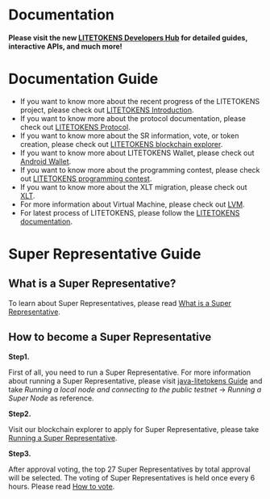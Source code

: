 # Documentation

#### Please visit the new [LITETOKENS Developers Hub](https://developers.litetokens.co/) for detailed guides, interactive APIs, and much more!

# Documentation Guide

+ If you want to know more about the recent progress of the LITETOKENS project, please check out [LITETOKENS Introduction](https://github.com/litetokens/Documentation/tree/master/English_Documentation/LITETOKENS_Introduction).  
+ If you want to know more about the protocol documentation, please check out [LITETOKENS Protocol](https://github.com/litetokens/Documentation/tree/master/English_Documentation/LITETOKENS_Protocol).  
+ If you want to know more about the SR information, vote, or token creation, please check out [LITETOKENS blockchain explorer](https://github.com/litetokens/Documentation/tree/master/English_Documentation/LITETOKENS_Blockchain_Explorer). 
+ If you want to know more about LITETOKENS Wallet, please check out [Android Wallet](https://github.com/litetokens/Documentation/blob/master/English_Documentation/Android_Wallet/Guide_to_Android_Wallet.md).
+ If you want to know more about the programming contest, please check out [LITETOKENS programming contest](https://github.com/litetokens/Documentation/tree/master/English_Documentation/LITETOKENS_Programming_Contest).
+ If you want to know more about the XLT migration, please check out [XLT](https://github.com/litetokens/Documentation/tree/master/XLT).
+ For more information about Virtual Machine, please check out [LVM](https://github.com/litetokens/Documentation/blob/master/English_Documentation/LITETOKENS_Virtual_Machine/Virtual_Machine_Introduction.md).
+ For latest process of LITETOKENS, please follow the [LITETOKENS documentation](https://github.com/litetokens/Documentation/tree/master/English_Documentation).

# Super Representative Guide

## What is a Super Representative?

To learn about Super Representatives, please read  [What is a Super Representative](https://github.com/litetokens/Documentation/blob/master/English_Documentation/LITETOKENS_Blockchain_Explorer/What_is_a_Super_Representative.md).

## How to become a Super Representative

**Step1.**

First of all, you need to run a Super Representative. For more information about running a Super Representative, please visit [java-litetokens Guide](https://github.com/litetokens/java-litetokens/blob/develop/README.md) and take *Running a local node and connecting to the public testnet* -> *Running a Super Node* as reference.

**Step2.** 

Visit our blockchain explorer to apply for Super Representative, please take [Running a Super Representative](https://github.com/litetokens/Documentation/blob/master/English_Documentation/LITETOKENS_Blockchain_Explorer_Introduction/How_to_run_a_Super_Representative.md).

**Step3.** 

After approval voting, the top 27 Super Representatives by total approval will be selected. The voting of Super Representatives is held once every 6 hours. Please read [How to vote](https://github.com/ybhgenius/Documentation/blob/master/English_Documentation/LITETOKENS_Blockchain_Explorer/Guide_to_voting_on_the_new_blockchain_explorer.md).
